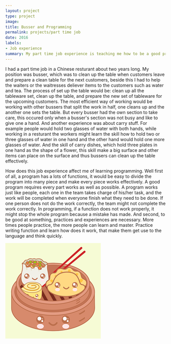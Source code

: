 ```yaml
---
layout: project
type: project
image: 
title: Busser and Programming
permalink: projects/part time job
date: 2016
labels:
- Job experience
summary: My part time job experience is teaching me how to be a good programmer.
---
```


I had a part time job in a Chinese resturant about two years long. My position was busser, which was to clean up the table when customers leave and prepare a clean table for the next customers, beside this I had to help the waiters or the waitresses deliever items to the customers such as water and tea. The process of set up the table would be: clean up all the tableware set, clean up the table, and prepare the new set of tableware for the upcoming customers. The most efficient way of working would be working with other bussers that split the work in half, one cleans up and the another one sets the table. But every busser had the own section to take care, this occured only when a busser's section was not busy and like to give one a hand. And another experience was about carry stuff. For example people would hold two glasses of water with both hands, while working in a resturant the workers might learn the skill how to hold two or three glasses of water in one hand and the other hand would hold one more glasses of water. And the skill of carry dishes, which hold three plates in one hand as the shape of a flower, this skill make a big surface and other items can place on the surface and thus bussers can clean up the table effectively.  











How does this job experience affect me of learning programming. Well first of all, a program has a lots of functions, it would be easy to divide the program into many piece and make every piece works effectively. A good program requires every part works as well as possible. A program works just like people, each one in the team takes charge of his/her task, and the work will be completed when everyone finish what they need to be done. If one person does not do the work correctly, the team might not complete the work correctly. In programming, if a function does not work properly, it might stop the whole program because a mistake has made. And second, to be good at something, practices and experiences are necessary. More times people practice, the more people can learn and master. Practice writing function and learn how does it work, that make them get use to the language and think quickly. 














<img class=" image width=100" src="../images/dsm.png">



